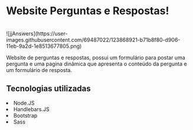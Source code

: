 # Website Perguntas e Respostas!
<br>
![jjAnswers](https://user-images.githubusercontent.com/69487022/123868921-b71b8f80-d906-11eb-9a2d-1e8513677805.png)


Website de perguntas e respostas, possui um formulário para postar uma pergunta e uma pagina dinâmica que apresenta o conteúdo da pergunta e um formulário de resposta.

## Tecnologias utilizadas
<li>Node.JS</li>
<li>Handlebars.JS</li>
<li>Bootstrap</li>
<li>Sass</li>

